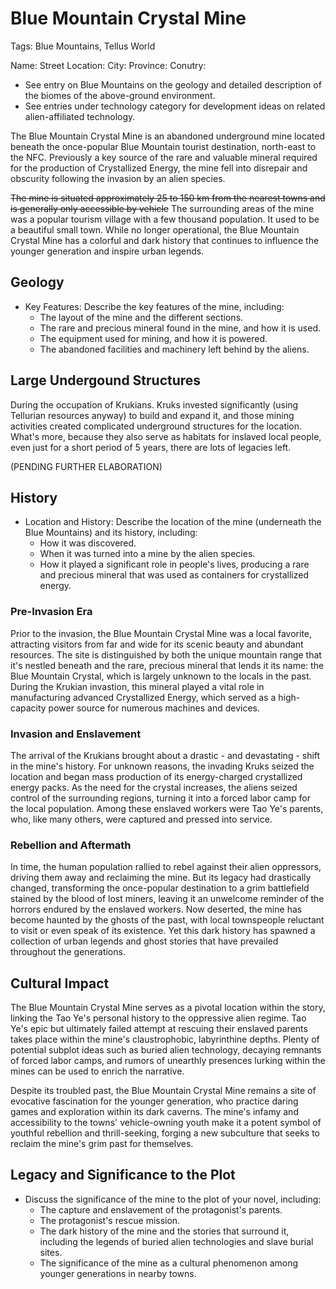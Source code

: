# Blue Mountain Crystal Mine

Tags: Blue Mountains, Tellus World

Name: 
Street Location:
City:
Province:
Conutry:

* See entry on Blue Mountains on the geology and detailed description of the biomes of the above-ground environment.
* See entries under technology category for development ideas on related alien-affiliated technology.

The Blue Mountain Crystal Mine is an abandoned underground mine located beneath the once-popular Blue Mountain tourist destination, north-east to the NFC. Previously a key source of the rare and valuable mineral required for the production of Crystallized Energy, the mine fell into disrepair and obscurity following the invasion by an alien species.

~~The mine is situated approximately 25 to 150 km from the nearest towns and is generally only accessible by vehicle~~ <!--(Remark, #20230402) Change from original real-world source.-->The surrounding areas of the mine was a popular tourism village with a few thousand population. It used to be a beautiful small town. While no longer operational, the Blue Mountain Crystal Mine has a colorful and dark history that continues to influence the younger generation and inspire urban legends.

## Geology

- Key Features: Describe the key features of the mine, including:
  - The layout of the mine and the different sections.
  - The rare and precious mineral found in the mine, and how it is used.
  - The equipment used for mining, and how it is powered.
  - The abandoned facilities and machinery left behind by the aliens.

## Large Undergound Structures

During the occupation of Krukians. Kruks invested significantly (using Tellurian resources anyway) to build and expand it, and those mining activities created complicated underground structures for the location. What's more, because they also serve as habitats for inslaved local people, even just for a short period of 5 years, there are lots of legacies left.

(PENDING FURTHER ELABORATION)

## History

- Location and History: Describe the location of the mine (underneath the Blue Mountains) and its history, including:
  - How it was discovered.
  - When it was turned into a mine by the alien species.
  - How it played a significant role in people's lives, producing a rare and precious mineral that was used as containers for crystallized energy.

### Pre-Invasion Era

Prior to the invasion, the Blue Mountain Crystal Mine was a local favorite, attracting visitors from far and wide for its scenic beauty and abundant resources. The site is distinguished by both the unique mountain range that it's nestled beneath and the rare, precious mineral that lends it its name: the Blue Mountain Crystal, which is largely unknown to the locals in the past. During the Krukian invastion, this mineral played a vital role in manufacturing advanced Crystallized Energy, which served as a high-capacity power source for numerous machines and devices.

### Invasion and Enslavement

The arrival of the Krukians brought about a drastic - and devastating - shift in the mine's history. For unknown reasons, the invading Kruks seized the location and began mass production of its energy-charged crystallized energy packs. As the need for the crystal increases, the aliens seized control of the surrounding regions, turning it into a forced labor camp for the local population. Among these enslaved workers were Tao Ye's parents, who, like many others, were captured and pressed into service.

### Rebellion and Aftermath

In time, the human population rallied to rebel against their alien oppressors, driving them away and reclaiming the mine. But its legacy had drastically changed, transforming the once-popular destination to a grim battlefield stained by the blood of lost miners, leaving it an unwelcome reminder of the horrors endured by the enslaved workers. Now deserted, the mine has become haunted by the ghosts of the past, with local townspeople reluctant to visit or even speak of its existence. Yet this dark history has spawned a collection of urban legends and ghost stories that have prevailed throughout the generations.

## Cultural Impact

The Blue Mountain Crystal Mine serves as a pivotal location within the story, linking the Tao Ye's personal history to the oppressive alien regime. Tao Ye's epic but ultimately failed attempt at rescuing their enslaved parents takes place within the mine's claustrophobic, labyrinthine depths. Plenty of potential subplot ideas such as buried alien technology, decaying remnants of forced labor camps, and rumors of unearthly presences lurking within the mines can be used to enrich the narrative.

Despite its troubled past, the Blue Mountain Crystal Mine remains a site of evocative fascination for the younger generation, who practice daring games and exploration within its dark caverns. The mine's infamy and accessibility to the towns' vehicle-owning youth make it a potent symbol of youthful rebellion and thrill-seeking, forging a new subculture that seeks to reclaim the mine's grim past for themselves.

## Legacy and Significance to the Plot

- Discuss the significance of the mine to the plot of your novel, including:
  - The capture and enslavement of the protagonist's parents.
  - The protagonist's rescue mission.
  - The dark history of the mine and the stories that surround it, including the legends of buried alien technologies and slave burial sites.
  - The significance of the mine as a cultural phenomenon among younger generations in nearby towns.